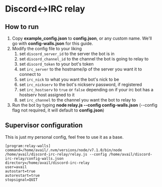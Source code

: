 # Discord<->IRC relay


## How to run
1. Copy **example_config.json** to **config.json**, or any custom name. We'll go with **config-walls.json** for this guide.
2. Modify the config file to your liking
    1. set `discord_server_id` to the server the bot is in
    2. set `discord_channel_id` to the channel the bot is going to relay to
    3. set `discord_token` to your bot's token
    4. set `irc_server` to the hostname/ip of the server you want it to connect to
    5. set `irc_nick` to what you want the bot's nick to be
    6. set `irc_nickserv` to the bot's nickserv password, if registered
    7. set `irc_hostserv` to `true` or `false` depending on if your irc bot has a hostserv host assigned to it
    8. set `irc_channel` to the channel you want the bot to relay to
3. Run the bot by typing **node relay.js --config config-walls.json** (--config flag not required, it will default to **config.json**)


## Supervisor configuration
This is just my personal config, feel free to use it as a base.
```
[program:relay-walls]
command=/home/avail/.nvm/versions/node/v7.1.0/bin/node /home/avail/discord-irc-relay/relay.js --config /home/avail/discord-irc-relay/config-walls.json
directory=/home/avail/discord-irc-relay
user=avail
autostart=true
autorestart=true
stopsignal=QUIT
```